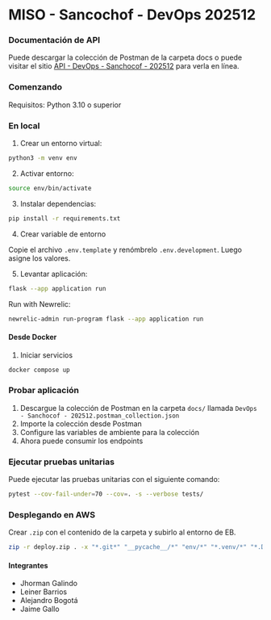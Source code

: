 # MISO - Sancochof - DevOps 202512

### Documentación de API

Puede descargar la colección de Postman de la carpeta docs o puede visitar el sitio [API - DevOps - Sanchocof - 202512](https://documenter.getpostman.com/view/14550156/2sB2cPj5ep) para verla en línea.

### Comenzando

Requisitos: Python 3.10 o superior

### En local

1. Crear un entorno virtual:

```sh
python3 -m venv env
```

2. Activar entorno:

```sh
source env/bin/activate
```

3. Instalar dependencias:

```sh
pip install -r requirements.txt
```

4. Crear variable de entorno

Copie el archivo `.env.template` y renómbrelo `.env.development`. Luego asigne los valores.

5. Levantar aplicación:

```sh
flask --app application run
```

Run with Newrelic:
```sh
newrelic-admin run-program flask --app application run
```

#### Desde Docker

1. Iniciar servicios

```sh
docker compose up
```

### Probar aplicación

1. Descargue la colección de Postman en la carpeta `docs/` llamada `DevOps - Sanchocof - 202512.postman_collection.json`
2. Importe la colección desde Postman
3. Configure las variables de ambiente para la colección
4. Ahora puede consumir los endpoints

### Ejecutar pruebas unitarias

Puede ejecutar las pruebas unitarias con el siguiente comando:

```sh
pytest --cov-fail-under=70 --cov=. -s --verbose tests/
```

### Desplegando en AWS

Crear `.zip` con el contenido de la carpeta y subirlo al entorno de EB.

```sh
zip -r deploy.zip . -x "*.git*" "__pycache__/*" "env/*" "*.venv/*" "*.DS_Store"
```


#### Integrantes

- Jhorman Galindo
- Leiner Barrios
- Alejandro Bogotá
- Jaime Gallo
